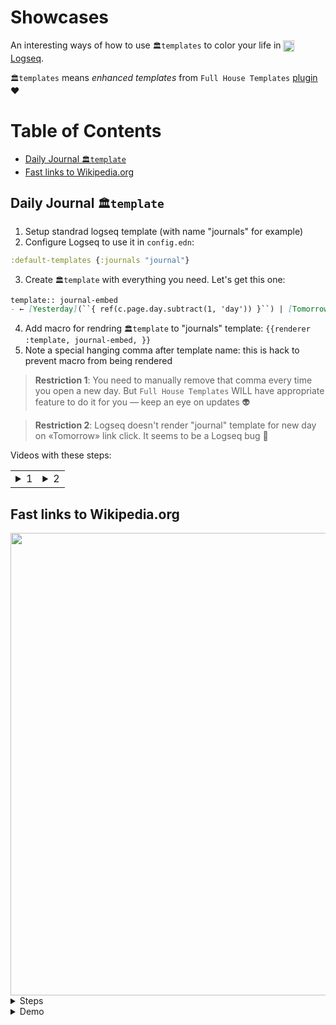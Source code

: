 # Showcases

An interesting ways of how to use `🏛templates` to color your life in <a href="https://logseq.com"><img align="center" width="18px" src="https://github.com/stdword/logseq13-full-house-plugin/blob/main/assets/logseq.png?raw=true"/> Logseq</a>.

`🏛templates` means _enhanced templates_ from `Full House Templates` [plugin](https://github.com/stdword/logseq13-full-house-plugin#readme) ❤️

# Table of Contents
- [Daily Journal `🏛template`](#daily-journal-template)
- [Fast links to Wikipedia.org](#fast-links-to-wikipediaorg)


## Daily Journal `🏛template`

1) Setup standrad logseq template (with name "journals" for example)
2) Configure Logseq to use it in `config.edn`:
  ```clojure
  :default-templates {:journals "journal"}
  ```
3) Create `🏛template` with everything you need. Let's get this one:
  ```markdown
  template:: journal-embed
  - ← [Yesterday](``{ ref(c.page.day.subtract(1, 'day')) }``) | [Tomorrow](``{ ref(c.page.day.add(1, 'day')) }``) →
  ```
4) Add macro for rendring `🏛template` to "journals" template: `{{renderer :template, journal-embed, }}`
5) Note a special hanging comma after template name: this is hack to prevent macro from being rendered

> **Restriction 1**: You need to manually remove that comma every time you open a new day. But `Full House Templates` WILL have appropriate feature to do it for you — keep an eye on updates 👽

> **Restriction 2**: Logseq doesn't render "journal" template for new day on «Tomorrow» link click. It seems to be a Logseq bug 👿

Videos with these steps:
<table><tr><td>

<details closed><summary>1</summary>
  <video src="https://user-images.githubusercontent.com/1984175/226189999-4bfe8f12-b5c1-485a-95d6-bbee7970e24f.mp4"/>
</details>

</td><td>

<details closed><summary>2</summary>
  <video src="https://user-images.githubusercontent.com/1984175/226191378-e7361458-3272-45b9-ad34-72c0d819f8ed.mp4"/>
</details>
  
</td></tr></table>


## Fast links to Wikipedia.org
<img width="740px" src="https://user-images.githubusercontent.com/1984175/227035547-53e9580e-9843-49a4-bbb9-0f738c908c99.gif"/>


<details closed><summary>Steps</summary><p>

1) Create `wiki` `🏛template`:
  ```markdown
  template:: wiki
  - ``{ ! var lang = c.args.lang ?? c.args.$1 ?? 'en' _}``
    [``{ c.page.name }`` — Wikipedia ``{ lang.toUpperCase() }``](https://``{ lang }``.wikipedia.org/wiki/``{ c.page.name }``)
  ```
  <img width="740px" src="https://user-images.githubusercontent.com/1984175/227020818-c245efbf-1ce0-4fa9-b07e-82b2e49d7d88.png"/>

2) Add new `:command` to Logseq `config.edn`:
  ```clojure
  :commands [
     ["wiki" "{{renderer :template, wiki, —, :lang en}}"],
  ]
  ```
3) Type-in `<` or `/` → `wiki` → `↩︎` while editing any block to render `🏛template`

</p></details>

<details closed><summary>Demo</summary>
  <video width="40%" src="https://user-images.githubusercontent.com/1984175/227012394-99e1819e-9a67-4ed9-975e-5af6db76776d.mp4"/>
</details>

